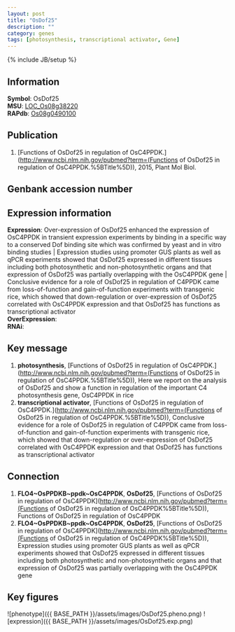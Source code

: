 ```yaml
---
layout: post
title: "OsDof25"
description: ""
category: genes
tags: [photosynthesis, transcriptional activator, Gene]
---
```

{% include JB/setup %}

## Information
__Symbol__: OsDof25  
__MSU__: [LOC_Os08g38220](http://rice.plantbiology.msu.edu/cgi-bin/ORF_infopage.cgi?orf=LOC_Os08g38220)  
__RAPdb__: [Os08g0490100](http://rapdb.dna.affrc.go.jp/viewer/gbrowse_details/irgsp1?name=Os08g0490100)  

## Publication
1. [Functions of OsDof25 in regulation of OsC4PPDK.](http://www.ncbi.nlm.nih.gov/pubmed?term=(Functions of OsDof25 in regulation of OsC4PPDK.%5BTitle%5D)), 2015, Plant Mol Biol.

## Genbank accession number

## Expression information
__Expression__: Over-expression of OsDof25 enhanced the expression of OsC4PPDK in transient expression experiments by binding in a specific way to a conserved Dof binding site which was confirmed by yeast and in vitro binding studies |  Expression studies using promoter GUS plants as well as qPCR experiments showed that OsDof25 expressed in different tissues including both photosynthetic and non-photosynthetic organs and that expression of OsDof25 was partially overlapping with the OsC4PPDK gene |  Conclusive evidence for a role of OsDof25 in regulation of C4PPDK came from loss-of-function and gain-of-function experiments with transgenic rice, which showed that down-regulation or over-expression of OsDof25 correlated with OsC4PPDK expression and that OsDof25 has functions as transcriptional activator  
__OverExpression__:  
__RNAi__:  

## Key message
1. __photosynthesis__, [Functions of OsDof25 in regulation of OsC4PPDK.](http://www.ncbi.nlm.nih.gov/pubmed?term=(Functions of OsDof25 in regulation of OsC4PPDK.%5BTitle%5D)),  Here we report on the analysis of OsDof25 and show a function in regulation of the important C4 photosynthesis gene, OsC4PPDK in rice
2. __transcriptional activator__, [Functions of OsDof25 in regulation of OsC4PPDK.](http://www.ncbi.nlm.nih.gov/pubmed?term=(Functions of OsDof25 in regulation of OsC4PPDK.%5BTitle%5D)),  Conclusive evidence for a role of OsDof25 in regulation of C4PPDK came from loss-of-function and gain-of-function experiments with transgenic rice, which showed that down-regulation or over-expression of OsDof25 correlated with OsC4PPDK expression and that OsDof25 has functions as transcriptional activator

## Connection
1. __FLO4~OsPPDKB~ppdk~OsC4PPDK__, __OsDof25__, [Functions of OsDof25 in regulation of OsC4PPDK](http://www.ncbi.nlm.nih.gov/pubmed?term=(Functions of OsDof25 in regulation of OsC4PPDK%5BTitle%5D)), Functions of OsDof25 in regulation of OsC4PPDK
2. __FLO4~OsPPDKB~ppdk~OsC4PPDK__, __OsDof25__, [Functions of OsDof25 in regulation of OsC4PPDK](http://www.ncbi.nlm.nih.gov/pubmed?term=(Functions of OsDof25 in regulation of OsC4PPDK%5BTitle%5D)), Expression studies using promoter GUS plants as well as qPCR experiments showed that OsDof25 expressed in different tissues including both photosynthetic and non-photosynthetic organs and that expression of OsDof25 was partially overlapping with the OsC4PPDK gene

## Key figures
![phenotype]({{ BASE_PATH }}/assets/images/OsDof25.pheno.png)
![expression]({{ BASE_PATH }}/assets/images/OsDof25.exp.png)


